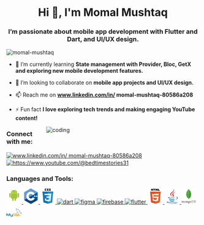 <h1 align="center">Hi 👋, I'm Momal Mushtaq</h1>
<h3 align="center">I’m passionate about mobile app development with Flutter and Dart, and UI/UX design.</h3>

<p align="left"> <img src="https://komarev.com/ghpvc/?username=momal-mushtaq&label=Profile%20views&color=0e75b6&style=flat" alt="momal-mushtaq" /> </p>

- 🌱 I’m currently learning **State management with Provider, Bloc, GetX and exploring new mobile development features.**

- 👯 I’m looking to collaborate on **mobile app projects and UI/UX design.**

- 📫 Reach me on **www.linkedin.com/in/ momal-mushtaq-80586a208**

- ⚡ Fun fact **I love exploring tech trends and making engaging YouTube content!**

<img align="right" alt="coding" width="400" src="https://www.canva.com/design/DAGQM46cJQY/EBKQTPuPT3iI8f744zvb3w/watch?utm_content=DAGQM46cJQY&utm_campaign=designshare&utm_medium=link&utm_source=editor">

<h3 align="left">Connect with me:</h3>
<p align="left">
<a href="https://linkedin.com/in/www.linkedin.com/in/ momal-mushtaq-80586a208" target="blank"><img align="center" src="https://raw.githubusercontent.com/rahuldkjain/github-profile-readme-generator/master/src/images/icons/Social/linked-in-alt.svg" alt="www.linkedin.com/in/ momal-mushtaq-80586a208" height="30" width="40" /></a>
<a href="https://www.youtube.com/c/https://www.youtube.com/@bedtimestories31" target="blank"><img align="center" src="https://raw.githubusercontent.com/rahuldkjain/github-profile-readme-generator/master/src/images/icons/Social/youtube.svg" alt="https://www.youtube.com/@bedtimestories31" height="30" width="40" /></a>
</p>

<h3 align="left">Languages and Tools:</h3>
<p align="left"> <a href="https://developer.android.com" target="_blank" rel="noreferrer"> <img src="https://raw.githubusercontent.com/devicons/devicon/master/icons/android/android-original-wordmark.svg" alt="android" width="40" height="40"/> </a> <a href="https://www.w3schools.com/cpp/" target="_blank" rel="noreferrer"> <img src="https://raw.githubusercontent.com/devicons/devicon/master/icons/cplusplus/cplusplus-original.svg" alt="cplusplus" width="40" height="40"/> </a> <a href="https://www.w3schools.com/css/" target="_blank" rel="noreferrer"> <img src="https://raw.githubusercontent.com/devicons/devicon/master/icons/css3/css3-original-wordmark.svg" alt="css3" width="40" height="40"/> </a> <a href="https://dart.dev" target="_blank" rel="noreferrer"> <img src="https://www.vectorlogo.zone/logos/dartlang/dartlang-icon.svg" alt="dart" width="40" height="40"/> </a> <a href="https://www.figma.com/" target="_blank" rel="noreferrer"> <img src="https://www.vectorlogo.zone/logos/figma/figma-icon.svg" alt="figma" width="40" height="40"/> </a> <a href="https://firebase.google.com/" target="_blank" rel="noreferrer"> <img src="https://www.vectorlogo.zone/logos/firebase/firebase-icon.svg" alt="firebase" width="40" height="40"/> </a> <a href="https://flutter.dev" target="_blank" rel="noreferrer"> <img src="https://www.vectorlogo.zone/logos/flutterio/flutterio-icon.svg" alt="flutter" width="40" height="40"/> </a> <a href="https://www.w3.org/html/" target="_blank" rel="noreferrer"> <img src="https://raw.githubusercontent.com/devicons/devicon/master/icons/html5/html5-original-wordmark.svg" alt="html5" width="40" height="40"/> </a> <a href="https://www.java.com" target="_blank" rel="noreferrer"> <img src="https://raw.githubusercontent.com/devicons/devicon/master/icons/java/java-original.svg" alt="java" width="40" height="40"/> </a> <a href="https://www.mongodb.com/" target="_blank" rel="noreferrer"> <img src="https://raw.githubusercontent.com/devicons/devicon/master/icons/mongodb/mongodb-original-wordmark.svg" alt="mongodb" width="40" height="40"/> </a> <a href="https://www.mysql.com/" target="_blank" rel="noreferrer"> <img src="https://raw.githubusercontent.com/devicons/devicon/master/icons/mysql/mysql-original-wordmark.svg" alt="mysql" width="40" height="40"/> </a> </p>

